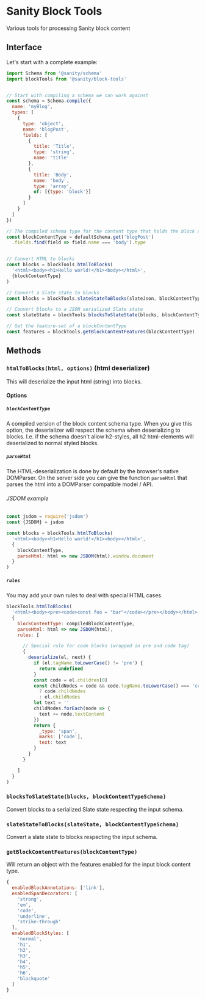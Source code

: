 # Sanity Block Tools

Various tools for processing Sanity block content

## Interface

Let's start with a complete example:

```js
import Schema from '@sanity/schema'
import blockTools from '@sanity/block-tools'


// Start with compiling a schema we can work against
const schema = Schema.compile({
  name: 'myBlog',
  types: [
    {
      type: 'object',
      name: 'blogPost',
      fields: [
        {
          title: 'Title',
          type: 'string',
          name: 'title'
        },
        {
          title: 'Body',
          name: 'body',
          type: 'array',
          of: [{type: 'block'}]
        }
      ]
    }
  ]
})

// The compiled schema type for the content type that holds the block array
const blockContentType = defaultSchema.get('blogPost')
  .fields.find(field => field.name === 'body').type


// Convert HTML to blocks
const blocks = blockTools.htmlToBlocks(
  '<html><body><h1>Hello world!</h1><body></html>',
  {blockContentType}
)

// Convert a Slate state to blocks
const blocks = blockTools.slateStateToBlocks(slateJson, blockContentType)

// Convert blocks to a JSON serialized Slate state
const slateState = blockTools.blocksToSlateState(blocks, blockContentType)

// Get the feature-set of a blockContentType
const features = blockTools.getBlockContentFeatures(blockContentType)

```

## Methods

### ``htmlToBlocks(html, options)`` (html deserializer)

This will deserialize the input html (string) into blocks.

#### Options

##### ``blockContentType``

A compiled version of the block content schema type.
When you give this option, the deserializer will respect the schema when deserializing to blocks.
I.e. if the schema doesn't allow h2-styles, all h2 html-elements will deserialized to normal styled blocks.

##### ``parseHtml``
The HTML-deserialization is done by default by the browser's native DOMParser.
On the server side you can give the function ``parseHtml``
that parses the html into a DOMParser compatible model / API.


###### JSDOM example

```js
const jsdom = require('jsdom')
const {JSDOM} = jsdom

const blocks = blockTools.htmlToBlocks(
  '<html><body><h1>Hello world!</h1><body></html>',
  {
    blockContentType,
    parseHtml: html => new JSDOM(html).window.document
  }
)


```

##### ``rules``

You may add your own rules to deal with special HTML cases.

```js
blockTools.htmlToBlocks(
  '<html><body><pre><code>const foo = "bar"</code></pre></body></html>',
  {
    blockContentType: compiledBlockContentType,
    parseHtml: html => new JSDOM(html),
    rules: [

      // Special rule for code blocks (wrapped in pre and code tag)
      {
        deserialize(el, next) {
          if (el.tagName.toLowerCase() != 'pre') {
            return undefined
          }
          const code = el.children[0]
          const childNodes = code && code.tagName.toLowerCase() === 'code'
            ? code.childNodes
            : el.childNodes
          let text = ''
          childNodes.forEach(node => {
            text += node.textContent
          })
          return {
            _type: 'span',
            marks: ['code'],
            text: text
          }
        }
      }

    ]
  }
)

```

### ``blocksToSlateState(blocks, blockContentTypeSchema)``

Convert blocks to a serialized Slate state respecting the input schema.


### ``slateStateToBlocks(slateState, blockContentTypeSchema)``

Convert a slate state to blocks respecting the input schema.


### ``getBlockContentFeatures(blockContentType)``

Will return an object with the features enabled for the input block content type.

```js
{
  enabledBlockAnnotations: ['link'],
  enabledSpanDecorators: [
    'strong',
    'em',
    'code',
    'underline',
    'strike-through'
  ],
  enabledBlockStyles: [
    'normal',
    'h1',
    'h2',
    'h3',
    'h4',
    'h5',
    'h6',
    'blockquote'
  ]
}
```
